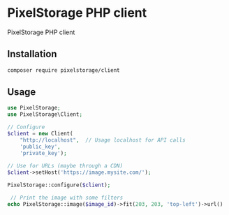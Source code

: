 # PixelStorage PHP client

PixelStorage PHP client

## Installation

```bash
composer require pixelstorage/client
```

## Usage

```php
use PixelStorage;
use PixelStorage\Client;

// Configure
$client = new Client(
    "http://localhost",  // Usage localhost for API calls
    'public_key',
    'private_key');
    
// Use for URLs (maybe through a CDN)
$client->setHost('https://image.mysite.com/'); 

PixelStorage::configure($client);

 // Print the image with some filters
echo PixelStorage::image($image_id)->fit(203, 203, 'top-left')->url() . "\n";

```

